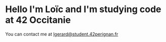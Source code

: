 # Hello I'm Loïc and I'm studying code at 42 Occitanie

You can contact me at lgerard@student.42perignan.fr
